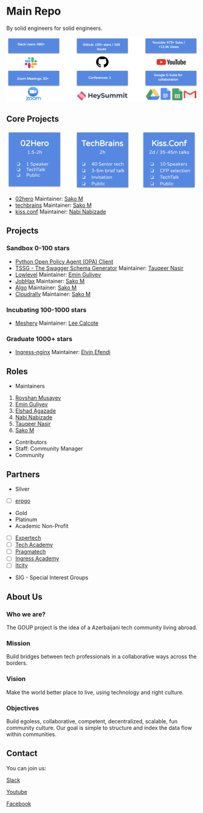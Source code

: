 # Main Repo

By solid engineers for solid engineers.

![alt text](img/summary.png)

## Core Projects
![alt text](img/formats.png)
- [02hero](https://github.com/goupaz/02hero) Maintainer: [Sako M](https://www.linkedin.com/in/sakom/)
- [techbrains](https://github.com/goupaz/techbrains) Maintainer: [Sako M](https://www.linkedin.com/in/sakom/)
- [kiss.conf](https://github.com/goupaz/kiss.conf) Maintainer: [Nabi Nabizade](https://www.linkedin.com/in/nabi-nabizade/)

## Projects

### Sandbox 0-100 stars

- [Python Open Policy Agent (OPA) Client](https://github.com/Turall/OPA-python-client)
- [TSSG - The Swagger Schema Generator](https://github.com/tauqeernasir/tssg-editor) Maintainer: [Tauqeer Nasir](https://www.linkedin.com/in/tauqeer-nasir-767624111/)
- [Lowlevel](https://github.com/goupaz/lowlevel) Maintainer: [Emin Guliyev](https://www.linkedin.com/in/emin-ghuliev-461a22129/)
- [JobHax](https://github.com/job-hax) Maintainer: [Sako M](https://www.linkedin.com/in/sakom/)
- [Algo](https://github.com/goupaz/algo) Maintainer: [Sako M](https://www.linkedin.com/in/sakom/)
- [Cloudrally](https://github.com/goupaz/cloudrally) Maintainer: [Sako M](https://www.linkedin.com/in/sakom/)



### Incubating 100-1000 stars
- [Meshery](https://github.com/layer5io/meshery) Maintainer: [Lee Calcote](https://www.linkedin.com/in/leecalcote)

### Graduate 1000+ stars
- [Ingress-nginx](https://github.com/kubernetes/ingress-nginx) Maintainer: [Elvin Efendi](https://www.linkedin.com/in/elvinefendi/)

## Roles

- Maintainers
1. [Rovshan Musayev](https://www.linkedin.com/in/rovshan-musayev/)
2. [Emin Guliyev](https://www.linkedin.com/in/emin-ghuliev-461a22129/)
3. [Elshad Agazade](https://www.linkedin.com/in/elshadaghazadeh/)
4. [Nabi Nabizade](https://www.linkedin.com/in/nabi-nabizade/)
5. [Tauqeer Nasir](https://www.linkedin.com/in/tauqeer-nasir-767624111/)
6. [Sako M](https://www.linkedin.com/in/sakom/)

- Contributors
- Staff: Community Manager
- Community


## Partners

- Silver
- [ ] [erpgo](https://erpgo.az/)
- Gold
- Platinum
- Academic Non-Profit
- [ ] [Expertech](http://expertech.az/)
- [ ] [Tech Academy](https://www.tech.edu.az/)
- [ ] [Pragmatech](http://pragmatech.az/)
- [ ] [Ingress Academy](http://ingress.az/)
- [ ] [Itcity](https://itcity.academy/)
- SIG - Special Interest Groups

## About Us

### Who we are?
The GOUP project is the idea of a Azerbaijani tech community living abroad.

### Mission
Build bridges between tech professionals in a collaborative ways across the borders.

### Vision
Make the world better place to live, using technology and right culture.

### Objectives
Build egoless, collaborative, competent,  decentralized, scalable, fun community culture.
Our goal is simple to structure and index the data flow within communities. 

## Contact
You can join us:

[Slack](https://bit.ly/2wSJ5db)

[Youtube](https://www.youtube.com/goupaz)

[Facebook](https://www.facebook.com/goupaz)